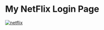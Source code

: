 <!DOCTYPE html>
<html lang="en">

<head>
    <meta charset="UTF-8">
    <meta name="viewport" content="width=device-width, initial-scale=1.0">
    <h1>My NetFlix Login Page</h1> 
</head>

<body>
        <a href="https://ibb.co/tYtk2Gs"><img src="https://i.ibb.co/yg1Gk9y/netflix.png" alt="netflix" border="0"></a>
</body>
</html>
